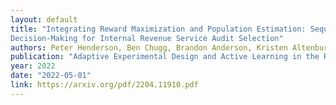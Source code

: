 ```yaml
---
layout: default 
title: "Integrating Reward Maximization and Population Estimation: Sequential
Decision-Making for Internal Revenue Service Audit Selection"
authors: Peter Henderson, Ben Chugg, Brandon Anderson, Kristen Altenburger, Alex Turk, John L. Guyton, Jacob Goldin, Daniel E. Ho
publication: "Adaptive Experimental Design and Active Learning in the Real World, ICML Workshop"
year: 2022
date: "2022-05-01"
link: https://arxiv.org/pdf/2204.11910.pdf
---
```

